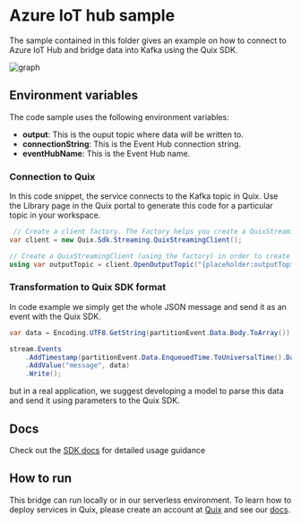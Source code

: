 # Azure IoT hub sample
The sample contained in this folder gives an example on how to connect to Azure IoT Hub and bridge data into Kafka using the Quix SDK.

![graph](iot-bridge.png?raw=true)

## Environment variables

The code sample uses the following environment variables:

- **output**: This is the ouput topic where data will be written to.
- **connectionString**: This is the Event Hub connection string.
- **eventHubName**: This is the Event Hub name.

### Connection to Quix
In this code snippet, the service connects to the Kafka topic in Quix. Use the Library page in the Quix portal to generate this code for a particular topic in your workspace.
```csharp
 // Create a client factory. The Factory helps you create a QuixStreamingClient (see below) more easily
var client = new Quix.Sdk.Streaming.QuixStreamingClient();

// Create a QuixStreamingClient (using the factory) in order to create new streams for the above configured topic
using var outputTopic = client.OpenOutputTopic("{placeholder:outputTopic}");
```

### Transformation to Quix SDK format
In code example we simply get the whole JSON message and send it as an event with the Quix SDK.

```csharp
var data = Encoding.UTF8.GetString(partitionEvent.Data.Body.ToArray());

stream.Events
	.AddTimestamp(partitionEvent.Data.EnqueuedTime.ToUniversalTime().DateTime)
	.AddValue("message", data)
	.Write();
```
but in a real application, we suggest developing a model to parse this data and send it using parameters to the Quix SDK. 

## Docs

Check out the [SDK docs](https://docs.quix.io/sdk-intro.html) for detailed usage guidance

## How to run
This bridge can run locally or in our serverless environment. To learn how to deploy services in Quix, please create an account at [Quix](https://portal.platform.quix.ai/self-sign-up?xlink=github) and see our [docs](https://docs.quix.io/index.html).

